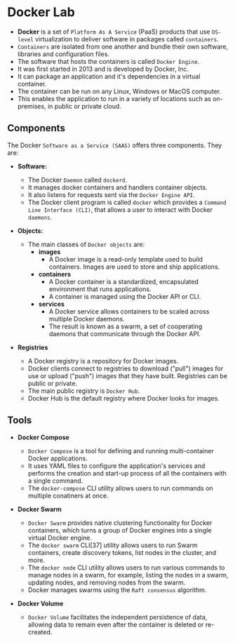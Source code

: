 # <b>Docker Lab</b>

- <b>Docker</b> is a set of `Platform As A Service` (PaaS) products that use `OS-level` virtualization to deliver software in packages called `containers`.
- `Containers` are isolated from one another and bundle their own software, libraries and configuration files.
- The software that hosts the containers is called `Docker Engine`. 
- It was first started in 2013 and is developed by Docker, Inc.
- It can package an application and it's dependencies in a virtual container.
- The container can be run on any Linux, Windows or MacOS computer.
- This enables the application to run in a variety of locations such as on-premises, in public or private cloud. 

## <b>Components</b>
The Docker `Software as a Service (SAAS)` offers three components. They are:
 - <b>Software:</b> 
    - The Docker `Daemon` called `dockerd`. 
    - It manages docker containers and handlers container objects.
    - It also listens for requests sent via the `Docker Engine API`.
    - The Docker client program is called `docker` which provides a `Command Line Interface (CLI)`, that allows a user to interact with Docker `daemons`.

 - <b>Objects:</b>
    - The main classes of `Docker objects` are:
        - <b>images</b>
            - A Docker image is a read-only template used to build containers. Images are used to store and ship applications.
        - <b>containers</b>
            - A Docker container is a standardized, encapsulated environment that runs applications.
            - A container is managed using the Docker API or CLI.
        - <b>services</b>
            - A Docker service allows containers to be scaled across multiple Docker daemons.
            - The result is known as a swarm, a set of cooperating daemons that communicate through the Docker API.
    
 - <b>Registries</b>
    - A Docker registry is a repository for Docker images.
    - Docker clients connect to registries to download ("pull") images for use or upload ("push") images that they have built. Registries can be public or private.
    - The main public registry is `Docker Hub`.
    - Docker Hub is the default registry where Docker looks for images.


## <b>Tools</b>
- <b>Docker Compose</b>
    - `Docker Compose` is a tool for defining and running multi-container Docker applications.
    - It uses YAML files to configure the application's services and performs the creation and start-up process of all the containers with a single command.
    - The `docker-compose` CLI utility allows users to run commands on multiple conatiners at once.

- <b>Docker Swarm</b>
    - `Docker Swarm` provides native clustering functionality for Docker containers, which turns a group of Docker engines into a single virtual Docker engine.
    - The `docker swarm` CLI[37] utility allows users to run Swarm containers, create discovery tokens, list nodes in the cluster, and more.
    - The `docker node` CLI utility allows users to run various commands to manage nodes in a swarm, for example, listing the nodes in a swarm, updating nodes, and removing nodes from the swarm.
    - Docker manages swarms using the `Raft consensus` algorithm.

- <b>Docker Volume</b>
    - `Docker Volume` facilitates the independent persistence of data, allowing data to remain even after the container is deleted or re-created. 